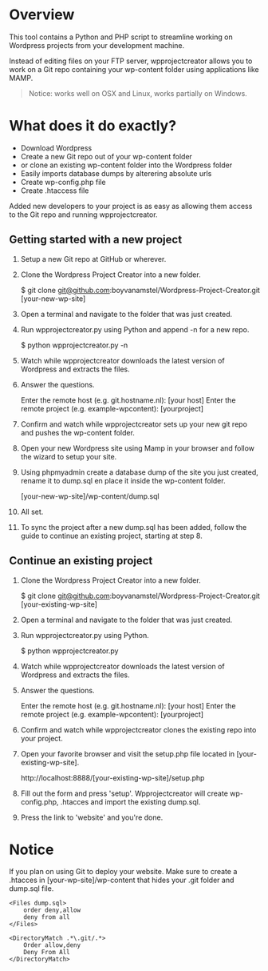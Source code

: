 # Overview

This tool contains a Python and PHP script to streamline working on Wordpress projects from your development machine.

Instead of editing files on your FTP server, wpprojectcreator allows you to work on a Git repo containing your wp-content folder using applications like MAMP.

> Notice: works well on OSX and Linux, works partially on Windows.

# What does it do exactly?

* Download Wordpress
* Create a new Git repo out of your wp-content folder
* or clone an existing wp-content folder into the Wordpress folder
* Easily imports database dumps by alterering absolute urls
* Create wp-config.php file
* Create .htaccess file

Added new developers to your project is as easy as allowing them access to the Git repo and running wpprojectcreator.

## Getting started with a new project

1. Setup a new Git repo at GitHub or wherever.

2. Clone the Wordpress Project Creator into a new folder.

    $ git clone git@github.com:boyvanamstel/Wordpress-Project-Creator.git [your-new-wp-site]

3. Open a terminal and navigate to the folder that was just created.

4. Run wpprojectcreator.py using Python and append -n for a new repo.

    $ python wpprojectcreator.py -n

5. Watch while wpprojectcreator downloads the latest version of Wordpress and extracts the files.

6. Answer the questions.
	
    Enter the remote host (e.g. git.hostname.nl): [your host]
    Enter the remote project (e.g. example-wpcontent): [yourproject]

7. Confirm and watch while wpprojectcreator sets up your new git repo and pushes the wp-content folder.

8. Open your new Wordpress site using Mamp in your browser and follow the wizard to setup your site.

9. Using phpmyadmin create a database dump of the site you just created, rename it to dump.sql en place it inside the wp-content folder.

    [your-new-wp-site]/wp-content/dump.sql

10. All set.

11. To sync the project after a new dump.sql has been added, follow the guide to continue an existing project, starting at step 8.

## Continue an existing project

1. Clone the Wordpress Project Creator into a new folder.

    $ git clone git@github.com:boyvanamstel/Wordpress-Project-Creator.git [your-existing-wp-site]

3. Open a terminal and navigate to the folder that was just created.

4. Run wpprojectcreator.py using Python.

    $ python wpprojectcreator.py

5. Watch while wpprojectcreator downloads the latest version of Wordpress and extracts the files.

6. Answer the questions.

    Enter the remote host (e.g. git.hostname.nl): [your host]
    Enter the remote project (e.g. example-wpcontent): [yourproject]

7. Confirm and watch while wpprojectcreator clones the existing repo into your project.

8. Open your favorite browser and visit the setup.php file located in [your-existing-wp-site].

    http://localhost:8888/[your-existing-wp-site]/setup.php

9. Fill out the form and press 'setup'. Wpprojectcreator will create wp-config.php, .htacces and import the existing dump.sql.

10. Press the link to 'website' and you're done.

# Notice

If you plan on using Git to deploy your website. Make sure to create a .htacces in [your-wp-site]/wp-content that hides your .git folder and dump.sql file.

    <Files dump.sql>
        order deny,allow
        deny from all
    </Files>
	
    <DirectoryMatch .*\.git/.*>
        Order allow,deny
        Deny From All
    </DirectoryMatch>

